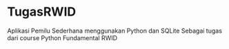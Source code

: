 # TugasRWID
Aplikasi Pemilu Sederhana menggunakan Python dan SQLite 
Sebagai tugas dari course Python Fundamental RWID

